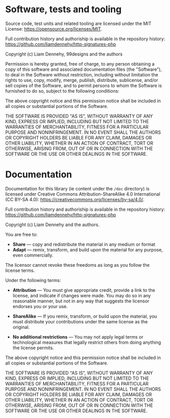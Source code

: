 # Software, tests and tooling

Source code, test units and related tooling are licensed under
the MIT License: <https://opensource.org/licenses/MIT>.

Full contribution history and authoriship is available in the repository
history:
<https://github.com/liamdennehy/http-signatures-php>

Copyright (c) Liam Dennehy, 99designs and the authors

Permission is hereby granted, free of charge, to any person obtaining a copy of
this software and associated documentation files (the "Software"), to deal in
the Software without restriction, including without limitation the rights to
use, copy, modify, merge, publish, distribute, sublicense, and/or sell copies of
the Software, and to permit persons to whom the Software is furnished to do so,
subject to the following conditions:

The above copyright notice and this permission notice shall be included in all
copies or substantial portions of the Software.

THE SOFTWARE IS PROVIDED "AS IS", WITHOUT WARRANTY OF ANY KIND, EXPRESS OR
IMPLIED, INCLUDING BUT NOT LIMITED TO THE WARRANTIES OF MERCHANTABILITY, FITNESS
FOR A PARTICULAR PURPOSE AND NONINFRINGEMENT. IN NO EVENT SHALL THE AUTHORS OR
COPYRIGHT HOLDERS BE LIABLE FOR ANY CLAIM, DAMAGES OR OTHER LIABILITY, WHETHER
IN AN ACTION OF CONTRACT, TORT OR OTHERWISE, ARISING FROM, OUT OF OR IN
CONNECTION WITH THE SOFTWARE OR THE USE OR OTHER DEALINGS IN THE SOFTWARE.

# Documentation

Documentation for this library (ie content under the `/doc` directory) is
licensed under Creative Commons Attribution-ShareAlike 4.0 International
(CC BY-SA 4.0): <https://creativecommons.org/licenses/by-sa/4.0/>.

Full contribution
history and authoriship is available in the repository history:
<https://github.com/liamdennehy/http-signatures-php>

Copyright (c) Liam Dennehy and the authors.

You are free to:

* **Share** — copy and redistribute the material in any medium or format
* **Adapt** — remix, transform, and build upon the material
    for any purpose, even commercially.

The licensor cannot revoke these freedoms as long as you follow the license
terms.

Under the following terms:

* **Attribution** — You must give appropriate credit, provide a link to the
  license, and indicate if changes were made. You may do so in any
  reasonable manner, but not in any way that suggests the licensor endorses
  you or your use.

* **ShareAlike** — If you remix, transform, or build upon the material, you
  must distribute your contributions under the same license as the original.

* **No additional restrictions** — You may not apply legal terms or
  technological measures that legally restrict others from doing anything the license permits.

The above copyright notice and this permission notice shall be included
in all copies or substantial portions of the Software.

THE SOFTWARE IS PROVIDED "AS IS", WITHOUT WARRANTY OF ANY KIND, EXPRESS OR
IMPLIED, INCLUDING BUT NOT LIMITED TO THE WARRANTIES OF MERCHANTABILITY,
FITNESS FOR A PARTICULAR PURPOSE AND NONINFRINGEMENT. IN NO EVENT SHALL
THE AUTHORS OR COPYRIGHT HOLDERS BE LIABLE FOR ANY CLAIM, DAMAGES OR OTHER
LIABILITY, WHETHER IN AN ACTION OF CONTRACT, TORT OR OTHERWISE, ARISING
FROM, OUT OF OR IN CONNECTION WITH THE SOFTWARE OR THE USE OR OTHER DEALINGS
IN THE SOFTWARE.
